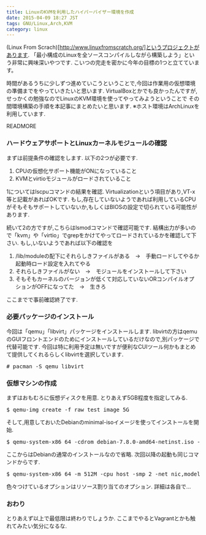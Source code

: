 ```yaml
---
title: LinuxのKVMを利用したハイパーバイザー環境を作成
date: 2015-04-09 18:27 JST
tags: GNU/Linux,Arch,KVM 
category: linux
---
```

(Linux From Scrach)[http://www.linuxfromscratch.org/]というプロジェクトがあります.
「最小構成のLinuxを全ソースコンパイルしながら構築しよう」という非常に興味深いやつです.
こいつの完走を密かに今年の目標の1つと立てています。

時間があるうちに少しずつ進めていこうということで,今回は作業用の仮想環境の準備までをやっていきたいと思います.
VirtualBoxとかでも良かったんですが,せっかくの勉強なのでLinuxのKVM環境を使ってやってみようということで
その間環境構築の手順を本記事にまとめたいと思います.
※ホスト環境はArchLinuxを利用しています.

READMORE

### ハードウェアサポートとLinuxカーネルモジュールの確認

まずは前提条件の確認をします.
以下の2つが必要です.

1. CPUの仮想化サポート機能がONになっていること
2. KVMとvirtioモジュールがロードされていること

1についてはlscpuコマンドの結果を確認.
Virtualizationという項目があり,VT-x等と記載があればOKです.
もし,存在していないようであれば利用しているCPUがそもそもサポートしていないか,もしくはBIOSの設定で切られている可能性があります.

続いて2の方ですが,こちらはlsmodコマンドで確認可能です.
結構出力が多いので「kvm」や「virtio」でgrepをかけてやってロードされているかを確認して下さい.
もし,いないようであれば以下の確認を

1. /lib/moduleの配下にそれらしきファイルがある　→　手動ロードしてやるか起動時ロード設定を入れてやる
2. それらしきファイルがない　→　モジュールをインストールして下さい
3. そもそもカーネルのバージョンが低くて対応していないORコンパイルオプションがOFFになってた　→　生きろ

ここまでで事前確認終了です.

### 必要パッケージのインストール

今回は「qemu」「libvirt」パッケージをインストールします.
libvirtの方はqemuのGUIフロントエンドのためにインストールしているだけなので,別パッケージで代替可能です.
今回は特に利用予定は無いですが便利なCUIツール何かもまとめて提供してくれるらしくlibvirtを選択しています.

<pre class="brush: shell" title="pacman install">
# pacman -S qemu libvirt
</pre>

### 仮想マシンの作成

まずはおもむろに仮想ディスクを用意.
とりあえず5GB程度を指定してみる.

<pre class="brush: shell" title="create_disk-image">
$ qemu-img create -f raw test_image 5G
</pre>

そして,用意しておいたDebianのminimal-isoイメージを使ってインストールを開始.

<pre class="brush: shell" title="install_v-machine">
$ qemu-system-x86_64 -cdrom debian-7.8.0-amd64-netinst.iso -boot order=d test_img
</pre>

ここからはDebianの通常のインストールなので省略.
次回以降の起動も同じコマンドからです.

<pre class="brush: shell" title="running_v-machine">
$ qemu-system-x86_64 -m 512M -cpu host -smp 2 -net nic,model=virtio -enable-kvm test_img
</pre>

色々つけているオプションはリソース割り当てのオプション.
詳細は各自で…


### おわり

とりあえず以上で最低限は終わりでしょうか.
ここまでやるとVagrantとかも触れてみたい気分になるな.

